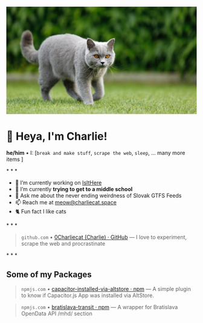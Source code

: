 
<!---
0Charliecat/0Charliecat is a ✨ special ✨ repository because its `README.md` (this file) appears on your GitHub profile.
You can click the Preview link to take a look at your changes.
--->
![he commin' for ya](https://github.com/0Charliecat/0Charliecat/raw/main/hecomminforya.webp)
# 👋 Heya, I'm Charlie!

<b>he/him</b> • I: [`break and make stuff`, `scrape the web`, `sleep`, ... many more items ]

\* * *

- 🔭&nbsp;I’m currently working on&nbsp;[IsItHere](https://letsgo.isithere.sk)
- 🌱&nbsp;I’m currently <b>trying&nbsp;to get to a middle school</b>
- 💬&nbsp;Ask me about&nbsp;the never ending weirdness of Slovak GTFS Feeds
- 📫&nbsp;Reach me at&nbsp;[meow@charliecat.space](mailto:meow@charliecat.space)
- 🐈&nbsp;Fun fact&nbsp;I like cats

\* * *

> `github.com` • [0Charliecat (Charlie) · GitHub](https://github.com/0Charliecat)
> ― I love to experiment, scrape the web and procrastinate

\* * *

## Some of my Packages

> `npmjs.com` • [capacitor-installed-via-altstore · npm](https://npmjs.com/package/capacitor-installed-via-altstore)
> ― A simple plugin to know if Capacitor.js App was installed via AltStore.

> `npmjs.com` • [bratislava-transit · npm](https://npmjs.com/package/bratislava-transit)
> ― A wrapper for Bratislava OpenData API /mhd/ section

<!--
<h1 align="center" style="font-size: clamp(60px, 70px, 100px) !important;">Hi 👋, I'm <br> <img src="https://www.gravatar.com/avatar/659b2058c4d9f51a8505db1e6f734a51?s=150" style="border-radius: 100%; "> <br> <span style="font-size: 70px !important;">@0Charliecat</span></h1>
<h3 align="center">he/him • I love Javascipt. I break and make stuff, scrape the web, sleep and exist in the world.</h3>

<p align="left"> <img src="https://komarev.com/ghpvc/?username=0charliecat&label=Profile%20views&color=0e75b6&style=flat" alt="0charliecat" /> </p>

- 🔭 I’m currently working on [**IsItHere**](https://isithere.sk)

- 🌱 I’m currently trying **to get to a middle school**

- 💬 Ask me about **the never ending weirdness of Slovak GTFS Feeds**

- 📫 How to reach me [**meow@charliecat.space**](mailto:meow@charliecat.space)

- ⚡ Fun fact **I like cats**

<h3 align="left">Connect with me:</h3>
<p align="left">
  here i guess
</p>

<h3 align="left">Languages and Tools:</h3>
<p align=""> <a href="https://www.gnu.org/software/bash/" target="_blank" rel="noreferrer"> <img src="https://www.vectorlogo.zone/logos/gnu_bash/gnu_bash-icon.svg" alt="bash" width="40" height="40"/> </a> <a href="https://www.w3schools.com/css/" target="_blank" rel="noreferrer"> <img src="https://raw.githubusercontent.com/devicons/devicon/master/icons/css3/css3-original-wordmark.svg" alt="css3" width="40" height="40"/> </a> <a href="https://www.docker.com/" target="_blank" rel="noreferrer"> <img src="https://raw.githubusercontent.com/devicons/devicon/master/icons/docker/docker-original-wordmark.svg" alt="docker" width="40" height="40"/> </a> <a href="https://www.electronjs.org" target="_blank" rel="noreferrer"> <img src="https://raw.githubusercontent.com/devicons/devicon/master/icons/electron/electron-original.svg" alt="electron" width="40" height="40"/> </a> <a href="https://expressjs.com" target="_blank" rel="noreferrer"> <img src="https://raw.githubusercontent.com/devicons/devicon/master/icons/express/express-original-wordmark.svg" alt="express" width="40" height="40"/> </a> <a href="https://www.figma.com/" target="_blank" rel="noreferrer"> <img src="https://www.vectorlogo.zone/logos/figma/figma-icon.svg" alt="figma" width="40" height="40"/> </a> <a href="https://firebase.google.com/" target="_blank" rel="noreferrer"> <img src="https://www.vectorlogo.zone/logos/firebase/firebase-icon.svg" alt="firebase" width="40" height="40"/> </a> <a href="https://git-scm.com/" target="_blank" rel="noreferrer"> <img src="https://www.vectorlogo.zone/logos/git-scm/git-scm-icon.svg" alt="git" width="40" height="40"/> </a> <a href="https://www.w3.org/html/" target="_blank" rel="noreferrer"> <img src="https://raw.githubusercontent.com/devicons/devicon/master/icons/html5/html5-original-wordmark.svg" alt="html5" width="40" height="40"/> </a> <a href="https://ionicframework.com" target="_blank" rel="noreferrer"> <img src="https://upload.wikimedia.org/wikipedia/commons/d/d1/Ionic_Logo.svg" alt="ionic" width="40" height="40"/> </a> <a href="https://developer.mozilla.org/en-US/docs/Web/JavaScript" target="_blank" rel="noreferrer"> <img src="https://raw.githubusercontent.com/devicons/devicon/master/icons/javascript/javascript-original.svg" alt="javascript" width="40" height="40"/> </a> <a href="https://www.linux.org/" target="_blank" rel="noreferrer"> <img src="https://raw.githubusercontent.com/devicons/devicon/master/icons/linux/linux-original.svg" alt="linux" width="40" height="40"/> </a> <a href="https://www.mongodb.com/" target="_blank" rel="noreferrer"> <img src="https://raw.githubusercontent.com/devicons/devicon/master/icons/mongodb/mongodb-original-wordmark.svg" alt="mongodb" width="40" height="40"/> </a> <a href="https://nodejs.org" target="_blank" rel="noreferrer"> <img src="https://raw.githubusercontent.com/devicons/devicon/master/icons/nodejs/nodejs-original-wordmark.svg" alt="nodejs" width="40" height="40"/> </a> <a href="https://nuxtjs.org/" target="_blank" rel="noreferrer"> <img src="https://www.vectorlogo.zone/logos/nuxtjs/nuxtjs-icon.svg" alt="nuxtjs" width="40" height="40"/> </a> <a href="https://www.python.org" target="_blank" rel="noreferrer"> <img src="https://raw.githubusercontent.com/devicons/devicon/master/icons/python/python-original.svg" alt="python" width="40" height="40"/> </a> <a href="https://developer.apple.com/swift/" target="_blank" rel="noreferrer"> <img src="https://raw.githubusercontent.com/devicons/devicon/master/icons/swift/swift-original.svg" alt="swift" width="40" height="40"/> </a> <a href="https://vuejs.org/" target="_blank" rel="noreferrer"> <img src="https://raw.githubusercontent.com/devicons/devicon/master/icons/vuejs/vuejs-original-wordmark.svg" alt="vuejs" width="40" height="40"/> </a> </p>

<p>&nbsp;<img align="center" src="https://github-readme-stats.vercel.app/api?username=0charliecat&show_icons=true&locale=en&count_private=true" alt="0charliecat" /></p>

<p><img align="center" src="https://github-readme-streak-stats.herokuapp.com/?user=0charliecat&" alt="0charliecat" /></p>

-->
